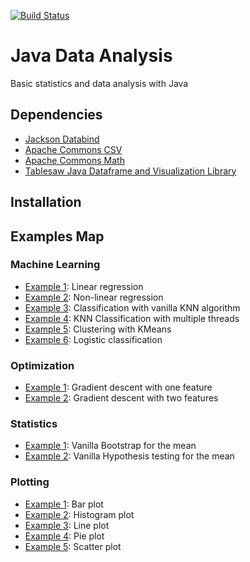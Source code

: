 [![Build Status](https://travis-ci.com/jethronap/jstat.svg?branch=master)](https://travis-ci.org/jethronap/jstat)

# Java Data Analysis

Basic statistics and data analysis with Java

## Dependencies

- <a href="https://github.com/FasterXML/jackson">Jackson Databind</a> 
- <a href="https://commons.apache.org/proper/commons-csv/">Apache Commons CSV</a> 
- <a href="https://mvnrepository.com/artifact/org.apache.commons/commons-math3">Apache Commons Math</a>
- <a href="https://jtablesaw.github.io/tablesaw/">Tablesaw Java Dataframe and Visualization Library</a> 

## Installation

## Examples Map


### Machine Learning 

- <a href="src/main/java/examples/ml/example1/example.md">Example 1</a>: Linear regression
- <a href="src/main/java/examples/ml/example2/example.md">Example 2</a>: Non-linear regression
- <a href="src/main/java/examples/ml/example3/example.md">Example 3</a>: Classification with vanilla KNN algorithm
- <a href="src/main/java/examples/ml/example4/example.md">Example 4</a>: KNN Classification with multiple threads
- <a href="src/main/java/examples/ml/example5/example.md">Example 5</a>: Clustering with KMeans
- <a href="src/main/java/examples/ml/example6/example.md">Example 6</a>: Logistic classification


### Optimization

- <a href="src/main/java/examples/optimization/example1/example.md">Example 1</a>: Gradient descent with one feature 
- <a href="src/main/java/examples/optimization/example2/example.md">Example 2</a>: Gradient descent with two features 

### Statistics

- <a href="src/main/java/examples/stats/example1/example.md">Example 1</a>: Vanilla Bootstrap for the mean
- <a href="src/main/java/examples/stats/example2/example.md">Example 2</a>: Vanilla Hypothesis testing for the mean

### Plotting

- <a href="src/main/java/examples/plotting/example1/example.md">Example 1</a>: Bar plot
- <a href="src/main/java/examples/plotting/example2/example.md">Example 2</a>: Histogram plot
- <a href="src/main/java/examples/plotting/example3/example.md">Example 3</a>: Line plot
- <a href="src/main/java/examples/plotting/example4/example.md">Example 4</a>: Pie plot
- <a href="src/main/java/examples/plotting/example5/example.md">Example 5</a>: Scatter plot
 

